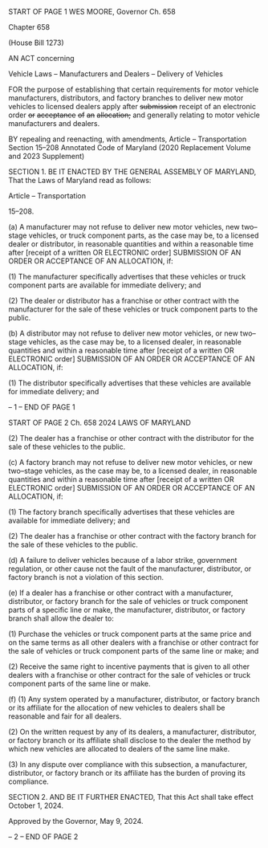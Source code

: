 START OF PAGE 1
WES MOORE, Governor Ch. 658

Chapter 658

(House Bill 1273)

AN ACT concerning

Vehicle Laws – Manufacturers and Dealers – Delivery of Vehicles

FOR the purpose of establishing that certain requirements for motor vehicle
manufacturers, distributors, and factory branches to deliver new motor vehicles to
licensed dealers apply after ~~submission~~ receipt of an electronic order ~~or~~ ~~acceptance~~
~~of~~ ~~an~~ ~~allocation;~~ and generally relating to motor vehicle manufacturers and dealers.

BY repealing and reenacting, with amendments,
Article – Transportation
Section 15–208
Annotated Code of Maryland
(2020 Replacement Volume and 2023 Supplement)

SECTION 1. BE IT ENACTED BY THE GENERAL ASSEMBLY OF MARYLAND,
That the Laws of Maryland read as follows:

Article – Transportation

15–208.

(a) A manufacturer may not refuse to deliver new motor vehicles, new two–stage
vehicles, or truck component parts, as the case may be, to a licensed dealer or distributor,
in reasonable quantities and within a reasonable time after [receipt of a written OR
ELECTRONIC order] SUBMISSION OF AN ORDER OR ACCEPTANCE OF AN ALLOCATION,
if:

(1) The manufacturer specifically advertises that these vehicles or truck
component parts are available for immediate delivery; and

(2) The dealer or distributor has a franchise or other contract with the
manufacturer for the sale of these vehicles or truck component parts to the public.

(b) A distributor may not refuse to deliver new motor vehicles, or new two–stage
vehicles, as the case may be, to a licensed dealer, in reasonable quantities and within a
reasonable time after [receipt of a written OR ELECTRONIC order] SUBMISSION OF AN
ORDER OR ACCEPTANCE OF AN ALLOCATION, if:

(1) The distributor specifically advertises that these vehicles are available
for immediate delivery; and

– 1 –
END OF PAGE 1

START OF PAGE 2
Ch. 658 2024 LAWS OF MARYLAND

(2) The dealer has a franchise or other contract with the distributor for the
sale of these vehicles to the public.

(c) A factory branch may not refuse to deliver new motor vehicles, or new
two–stage vehicles, as the case may be, to a licensed dealer, in reasonable quantities and
within a reasonable time after [receipt of a written OR ELECTRONIC order] SUBMISSION
OF AN ORDER OR ACCEPTANCE OF AN ALLOCATION, if:

(1) The factory branch specifically advertises that these vehicles are
available for immediate delivery; and

(2) The dealer has a franchise or other contract with the factory branch for
the sale of these vehicles to the public.

(d) A failure to deliver vehicles because of a labor strike, government regulation,
or other cause not the fault of the manufacturer, distributor, or factory branch is not a
violation of this section.

(e) If a dealer has a franchise or other contract with a manufacturer, distributor,
or factory branch for the sale of vehicles or truck component parts of a specific line or make,
the manufacturer, distributor, or factory branch shall allow the dealer to:

(1) Purchase the vehicles or truck component parts at the same price and
on the same terms as all other dealers with a franchise or other contract for the sale of
vehicles or truck component parts of the same line or make; and

(2) Receive the same right to incentive payments that is given to all other
dealers with a franchise or other contract for the sale of vehicles or truck component parts
of the same line or make.

(f) (1) Any system operated by a manufacturer, distributor, or factory branch
or its affiliate for the allocation of new vehicles to dealers shall be reasonable and fair for
all dealers.

(2) On the written request by any of its dealers, a manufacturer,
distributor, or factory branch or its affiliate shall disclose to the dealer the method by which
new vehicles are allocated to dealers of the same line make.

(3) In any dispute over compliance with this subsection, a manufacturer,
distributor, or factory branch or its affiliate has the burden of proving its compliance.

SECTION 2. AND BE IT FURTHER ENACTED, That this Act shall take effect
October 1, 2024.

Approved by the Governor, May 9, 2024.

– 2 –
END OF PAGE 2